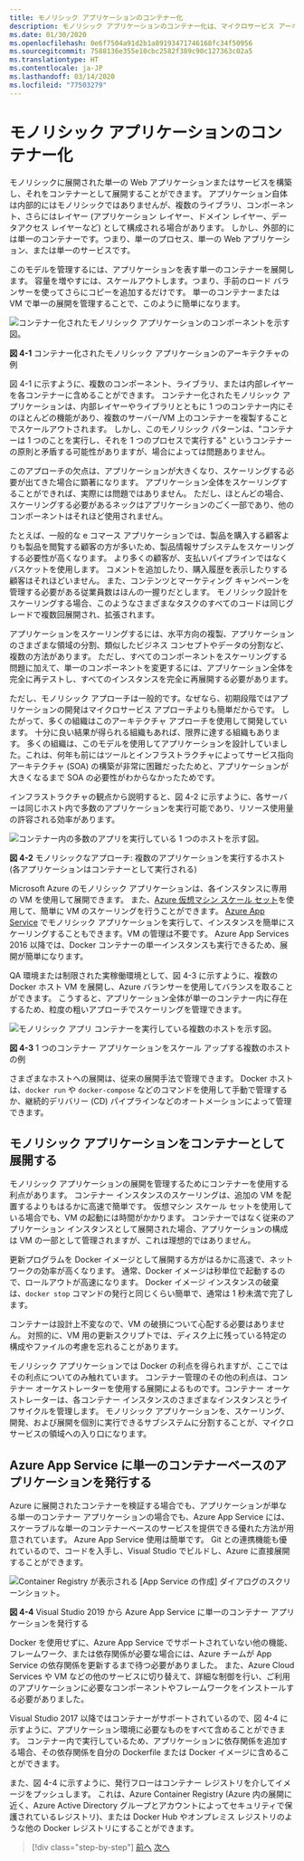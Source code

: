```yaml
---
title: モノリシック アプリケーションのコンテナー化
description: モノリシック アプリケーションのコンテナー化は、マイクロサービス アーキテクチャからすべての利点を得ることはありませんが、すぐに提供できる重要な展開の利点があります。
ms.date: 01/30/2020
ms.openlocfilehash: 0e6f7504a91d2b1a89193471746168fc34f50956
ms.sourcegitcommit: 7588136e355e10cbc2582f389c90c127363c02a5
ms.translationtype: HT
ms.contentlocale: ja-JP
ms.lasthandoff: 03/14/2020
ms.locfileid: "77503279"
---
```

# <a name="containerizing-monolithic-applications"></a>モノリシック アプリケーションのコンテナー化

モノリシックに展開された単一の Web アプリケーションまたはサービスを構築し、それをコンテナーとして展開することができます。 アプリケーション自体は内部的にはモノリシックではありませんが、複数のライブラリ、コンポーネント、さらにはレイヤー (アプリケーション レイヤー、ドメイン レイヤー、データアクセス レイヤーなど) として構成される場合があります。 しかし、外部的には単一のコンテナーです。つまり、単一のプロセス、単一の Web アプリケーション、または単一のサービスです。

このモデルを管理するには、アプリケーションを表す単一のコンテナーを展開します。 容量を増やすには、スケールアウトします。つまり、手前のロード バランサーを使ってさらにコピーを追加するだけです。 単一のコンテナーまたは VM で単一の展開を管理することで、このように簡単になります。

![コンテナー化されたモノリシック アプリケーションのコンポーネントを示す図。](./media/containerize-monolithic-applications/monolithic-containerized-application.png)

**図 4-1** コンテナー化されたモノリシック アプリケーションのアーキテクチャの例

図 4-1 に示すように、複数のコンポーネント、ライブラリ、または内部レイヤーを各コンテナーに含めることができます。 コンテナー化されたモノリシック アプリケーションは、内部レイヤーやライブラリとともに 1 つのコンテナー内にそのほとんどの機能があり、複数のサーバー/VM 上のコンテナーを複製することでスケールアウトされます。 しかし、このモノリシック パターンは、"コンテナーは 1 つのことを実行し、それを 1 つのプロセスで実行する" というコンテナーの原則と矛盾する可能性がありますが、場合によっては問題ありません。

このアプローチの欠点は、アプリケーションが大きくなり、スケーリングする必要が出てきた場合に顕著になります。 アプリケーション全体をスケーリングすることができれば、実際には問題ではありません。 ただし、ほとんどの場合、スケーリングする必要があるネックはアプリケーションのごく一部であり、他のコンポーネントはそれほど使用されません。

たとえば、一般的な e コマース アプリケーションでは、製品を購入する顧客よりも製品を閲覧する顧客の方が多いため、製品情報サブシステムをスケーリングする必要性が高くなります。 より多くの顧客が、支払いパイプラインではなくバスケットを使用します。 コメントを追加したり、購入履歴を表示したりする顧客はそれほどいません。 また、コンテンツとマーケティング キャンペーンを管理する必要がある従業員数はほんの一握りだとします。 モノリシック設計をスケーリングする場合、このようなさまざまなタスクのすべてのコードは同じグレードで複数回展開され、拡張されます。

アプリケーションをスケーリングするには、水平方向の複製、アプリケーションのさまざまな領域の分割、類似したビジネス コンセプトやデータの分割など、複数の方法があります。 ただし、すべてのコンポーネントをスケーリングする問題に加えて、単一のコンポーネントを変更するには、アプリケーション全体を完全に再テストし、すべてのインスタンスを完全に再展開する必要があります。

ただし、モノリシック アプローチは一般的です。なぜなら、初期段階ではアプリケーションの開発はマイクロサービス アプローチよりも簡単だからです。 したがって、多くの組織はこのアーキテクチャ アプローチを使用して開発しています。 十分に良い結果が得られる組織もあれば、限界に達する組織もあります。 多くの組織は、このモデルを使用してアプリケーションを設計していました。これは、何年も前にはツールとインフラストラクチャによってサービス指向アーキテクチャ (SOA) の構築が非常に困難だったためと、アプリケーションが大きくなるまで SOA の必要性がわからなかったためです。

インフラストラクチャの観点から説明すると、図 4-2 に示すように、各サーバーは同じホスト内で多数のアプリケーションを実行可能であり、リソース使用量の許容される効率があります。

![コンテナー内の多数のアプリを実行している 1 つのホストを示す図。](./media/containerize-monolithic-applications/host-multiple-apps-containers.png)

**図 4-2** モノリシックなアプローチ: 複数のアプリケーションを実行するホスト (各アプリケーションはコンテナーとして実行される)

Microsoft Azure のモノリシック アプリケーションは、各インスタンスに専用の VM を使用して展開できます。 また、[Azure 仮想マシン スケール セット](https://azure.microsoft.com/documentation/services/virtual-machine-scale-sets/)を使用して、簡単に VM のスケーリングを行うことができます。 [Azure App Service](https://azure.microsoft.com/services/app-service/) でモノリシック アプリケーションを実行して、インスタンスを簡単にスケーリングすることもできます。VM の管理は不要です。 Azure App Services 2016 以降では、Docker コンテナーの単一インスタンスも実行できるため、展開が簡単になります。

QA 環境または制限された実稼働環境として、図 4-3 に示すように、複数の Docker ホスト VM を展開し、Azure バランサーを使用してバランスを取ることができます。 こうすると、アプリケーション全体が単一のコンテナー内に存在するため、粒度の粗いアプローチでスケーリングを管理できます。

![モノリシック アプリ コンテナーを実行している複数のホストを示す図。](./media/containerize-monolithic-applications/docker-infrastructure-monolithic-application.png)

**図 4-3** 1 つのコンテナー アプリケーションをスケール アップする複数のホストの例

さまざまなホストへの展開は、従来の展開手法で管理できます。 Docker ホストは、`docker run` や `docker-compose` などのコマンドを使用して手動で管理するか、継続的デリバリー (CD) パイプラインなどのオートメーションによって管理できます。

## <a name="deploying-a-monolithic-application-as-a-container"></a>モノリシック アプリケーションをコンテナーとして展開する

モノリシック アプリケーションの展開を管理するためにコンテナーを使用する利点があります。 コンテナー インスタンスのスケーリングは、追加の VM を配置するよりもはるかに高速で簡単です。 仮想マシン スケール セットを使用している場合でも、VM の起動には時間がかかります。 コンテナーではなく従来のアプリケーション インスタンスとして展開された場合、アプリケーションの構成は VM の一部として管理されますが、これは理想的ではありません。

更新プログラムを Docker イメージとして展開する方がはるかに高速で、ネットワークの効率が高くなります。 通常、Docker イメージは秒単位で起動するので、ロールアウトが高速になります。 Docker イメージ インスタンスの破棄は、`docker stop` コマンドの発行と同じくらい簡単で、通常は 1 秒未満で完了します。

コンテナーは設計上不変なので、VM の破損について心配する必要はありません。 対照的に、VM 用の更新スクリプトでは、ディスク上に残っている特定の構成やファイルの考慮を忘れることがあります。

モノリシック アプリケーションでは Docker の利点を得られますが、ここではその利点についてのみ触れています。 コンテナー管理のその他の利点は、コンテナー オーケストレーターを使用する展開によるものです。コンテナー オーケストレーターは、各コンテナー インスタンスのさまざまなインスタンスとライフサイクルを管理します。 モノリシック アプリケーションを、スケーリング、開発、および展開を個別に実行できるサブシステムに分割することが、マイクロサービスの領域への入り口になります。

## <a name="publishing-a-single-container-based-application-to-azure-app-service"></a>Azure App Service に単一のコンテナーベースのアプリケーションを発行する

Azure に展開されたコンテナーを検証する場合でも、アプリケーションが単なる単一のコンテナー アプリケーションの場合でも、Azure App Service には、スケーラブルな単一のコンテナーベースのサービスを提供できる優れた方法が用意されています。 Azure App Service 使用は簡単です。 Git との連携機能も優れているので、コードを入手し、Visual Studio でビルドし、Azure に直接展開することができます。

![Container Registry が表示される [App Service の作成] ダイアログのスクリーンショット。](./media/containerize-monolithic-applications/publish-azure-app-service-container.png)

**図 4-4** Visual Studio 2019 から Azure App Service に単一のコンテナー アプリケーションを発行する

Docker を使用せずに、Azure App Service でサポートされていない他の機能、フレームワーク、または依存関係が必要な場合には、Azure チームが App Service の依存関係を更新するまで待つ必要がありました。 また、Azure Cloud Services や VM などの他のサービスに切り替えて、詳細な制御を行い、ご利用のアプリケーションに必要なコンポーネントやフレームワークをインストールする必要がありました。

Visual Studio 2017 以降ではコンテナーがサポートされているので、図 4-4 に示すように、アプリケーション環境に必要なものをすべて含めることができます。 コンテナー内で実行しているため、アプリケーションに依存関係を追加する場合、その依存関係を自分の Dockerfile または Docker イメージに含めることができます。

また、図 4-4 に示すように、発行フローはコンテナー レジストリを介してイメージをプッシュします。 これは、Azure Container Registry (Azure 内の展開に近く、Azure Active Directory グループとアカウントによってセキュリティで保護されているレジストリ)、または Docker Hub やオンプレミス レジストリのような他の Docker レジストリにすることができます。

>[!div class="step-by-step"]
>[前へ](index.md)
>[次へ](docker-application-state-data.md)
